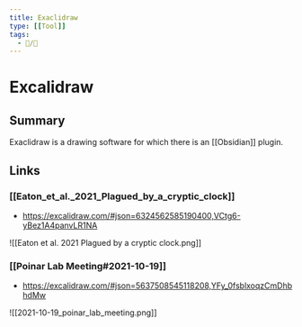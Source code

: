 ```yaml
---
title: Exaclidraw
type: [[Tool]]
tags:
  - 📝/🌱
---
```


# Excalidraw

## Summary

Exaclidraw is a drawing software for which there is an [[Obsidian]] plugin.

## Links

### [[Eaton_et_al._2021_Plagued_by_a_cryptic_clock]]
- https://excalidraw.com/#json=6324562585190400,VCtg6-yBez1A4panvLR1NA

![[Eaton et al. 2021 Plagued by a cryptic clock.png]]

### [[Poinar Lab Meeting#2021-10-19]]
- https://excalidraw.com/#json=5637508545118208,YFy_0fsblxoqzCmDhbhdMw

![[2021-10-19_poinar_lab_meeting.png]]